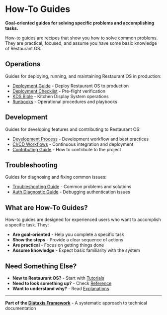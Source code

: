 # How-To Guides

**Goal-oriented guides for solving specific problems and accomplishing tasks.**

How-to guides are recipes that show you how to solve common problems. They are practical, focused, and assume you have some basic knowledge of Restaurant OS.

## Operations

Guides for deploying, running, and maintaining Restaurant OS in production:

- [Deployment Guide](./operations/DEPLOYMENT.md) - Deploy Restaurant OS to production
- [Deployment Checklist](./operations/DEPLOYMENT_CHECKLIST.md) - Pre-flight verification
- [KDS Bible](./operations/KDS-BIBLE.md) - Kitchen Display System operations
- [Runbooks](./operations/runbooks/) - Operational procedures and playbooks

## Development

Guides for developing features and contributing to Restaurant OS:

- [Development Process](./development/DEVELOPMENT_PROCESS.md) - Development workflow and best practices
- [CI/CD Workflows](./development/CI_CD_WORKFLOWS.md) - Continuous integration and deployment
- [Contributing Guide](./development/CONTRIBUTING.md) - How to contribute to the project

## Troubleshooting

Guides for diagnosing and fixing common issues:

- [Troubleshooting Guide](./troubleshooting/TROUBLESHOOTING.md) - Common problems and solutions
- [Auth Diagnostic Guide](./troubleshooting/AUTH_DIAGNOSTIC_GUIDE.md) - Debugging authentication issues

## What are How-To Guides?

How-to guides are designed for experienced users who want to accomplish a specific task. They:

- **Are goal-oriented** - Help you complete a specific task
- **Show the steps** - Provide a clear sequence of actions
- **Are practical** - Focus on getting things done
- **Assume knowledge** - Expect basic familiarity with the system

## Need Something Else?

- **New to Restaurant OS?** - Start with [Tutorials](../tutorials/)
- **Need to look something up?** - Check [Reference](../reference/)
- **Want to understand why?** - Read [Explanations](../explanation/)

---

**Part of the [Diátaxis Framework](https://diataxis.fr/)** - A systematic approach to technical documentation
